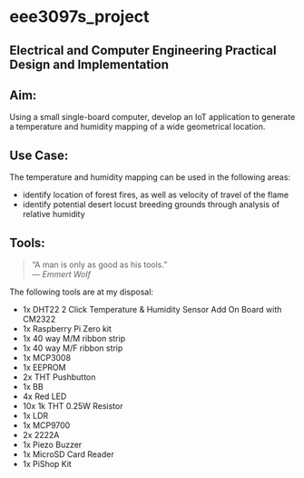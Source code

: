 # eee3097s_project

## Electrical and Computer Engineering Practical Design and Implementation

## Aim:
Using a small single-board computer, develop an IoT application to generate a temperature and humidity mapping of a wide geometrical location.

## Use Case:
The temperature and humidity mapping can be used in the following areas:
- identify location of forest fires, as well as velocity of travel of the flame
- identify potential desert locust breeding grounds through analysis of relative humidity

## Tools:
>“A man is only as good as his tools.”  
*― Emmert Wolf*

The following tools are at my disposal:
- 1x DHT22 2 Click Temperature & Humidity Sensor Add On Board with CM2322
- 1x Raspberry Pi Zero kit
- 1x 40 way M/M ribbon strip
- 1x 40 way M/F ribbon strip
- 1x MCP3008
- 1x EEPROM
- 2x THT Pushbutton
- 1x BB
- 4x Red LED
- 10x 1k THT 0.25W Resistor
- 1x LDR
- 1x MCP9700
- 2x 2222A
- 1x Piezo Buzzer
- 1x MicroSD Card Reader
- 1x PiShop Kit
